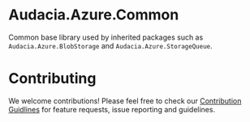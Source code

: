 # Audacia.Azure.Common

Common base library used by inherited packages such as `Audacia.Azure.BlobStorage` and `Audacia.Azure.StorageQueue`.

# Contributing
We welcome contributions! Please feel free to check our [Contribution Guidlines](https://github.com/audaciaconsulting/.github/blob/main/CONTRIBUTING.md) for feature requests, issue reporting and guidelines.
